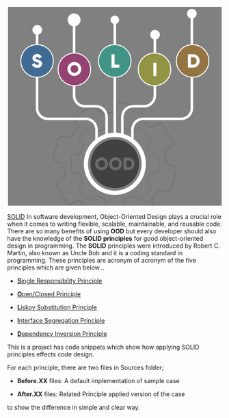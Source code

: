 <p align="center">
    <img src="https://github.com/kbourzayq/SOLIDSample/blob/main/SOLID-Principle-in-Programming-Understand-With-Real-Life-Examples.png" width="500"/>
</p>


[SOLID](https://en.wikipedia.org/wiki/SOLID) In software development, Object-Oriented Design plays a crucial role when it comes to writing flexible, scalable, maintainable, and reusable code. There are so many benefits of using **OOD** but every developer should also have the knowledge of the **SOLID principles** for good object-oriented design in programming. The **SOLID** principles were introduced by Robert C. Martin, also known as Uncle Bob and it is a coding standard in programming. These principles are acronym of acronym of the five principles which are given below…

- [**S**ingle Responsibility Principle](https://en.wikipedia.org/wiki/Single-responsibility_principle)

- [**O**pen/Closed Principle](https://en.wikipedia.org/wiki/Open%E2%80%93closed_principle)

- [**L**iskov Substitution Principle](https://en.wikipedia.org/wiki/Liskov_substitution_principle)

- [**I**nterface Segregation Principle](https://en.wikipedia.org/wiki/Interface_segregation_principle)

- [**D**ependency Inversion Principle](https://en.wikipedia.org/wiki/Dependency_inversion_principle)


This is a project has code snippets which show how applying SOLID principles effects code design.

For each principle, there are two files in Sources folder;

 - **Before.XX** files: A default implementation of sample case

 - **After.XX** files: Related Principle applied version of the case

to show the difference in simple and clear way.
